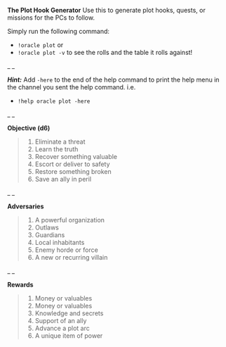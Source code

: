**The Plot Hook Generator**
Use this to generate plot hooks, quests, or missions for the PCs to follow.

Simply run the following command:
- `!oracle plot` or
- `!oracle plot -v` to see the rolls and the table it rolls against!

_ _

***Hint:*** Add `-here` to the end of the help command to print the help menu in the channel you sent the help command. i.e.
- `!help oracle plot -here`

_ _

**Objective (d6)**
> 1. Eliminate a threat
> 2. Learn the truth
> 3. Recover something valuable
> 4. Escort or deliver to safety
> 5. Restore something broken
> 6. Save an ally in peril

_ _

**Adversaries**
> 1. A powerful organization
> 2. Outlaws
> 3. Guardians
> 4. Local inhabitants
> 5. Enemy horde or force
> 6. A new or recurring villain

_ _

**Rewards**
> 1. Money or valuables
> 2. Money or valuables
> 3. Knowledge and secrets
> 4. Support of an ally
> 5. Advance a plot arc
> 6. A unique item of power